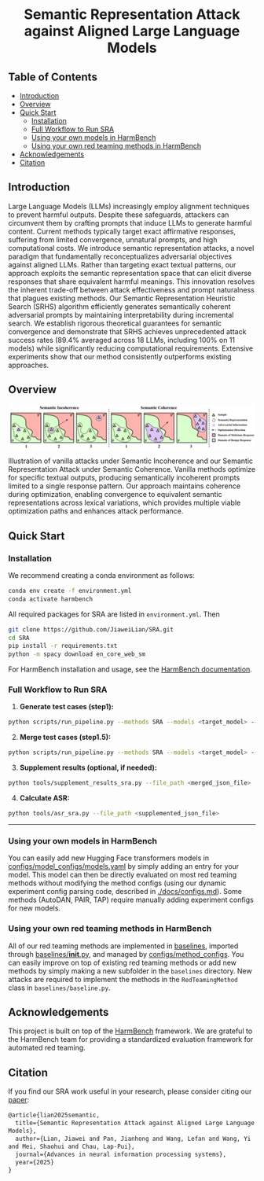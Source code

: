 <div align="center">

# Semantic Representation Attack <br> against Aligned Large Language Models

</div>

<div align="center">


</div>

<!-- Three language version (Eng/Chinese/Japanese)  -->


<!-- markdown-toc start - Don't edit this section. Run M-x markdown-toc-refresh-toc -->
## Table of Contents

- [Introduction](#introduction)
- [Overview](#overview)
- [Quick Start](#quick-start)
  - [Installation](#installation)
  - [Full Workflow to Run SRA](#full-workflow-to-run-sra)
  - [Using your own models in HarmBench](#-using-your-own-models-in-harmbench)
  - [Using your own red teaming methods in HarmBench](#-using-your-own-red-teaming-methods-in-harmbench)
- [Acknowledgements](#acknowledgements)
- [Citation](#citation)

<!-- markdown-toc end -->


## Introduction

Large Language Models (LLMs) increasingly employ alignment techniques to prevent harmful outputs. Despite these safeguards, attackers can circumvent them by crafting prompts that induce LLMs to generate harmful content. Current methods typically target exact affirmative responses, suffering from limited convergence, unnatural prompts, and high computational costs. We introduce semantic representation attacks, a novel paradigm that fundamentally reconceptualizes adversarial objectives against aligned LLMs. Rather than targeting exact textual patterns, our approach exploits the semantic representation space that can elicit diverse responses that share equivalent harmful meanings. This innovation resolves the inherent trade-off between attack effectiveness and prompt naturalness that plagues existing methods. Our Semantic Representation Heuristic Search (SRHS) algorithm efficiently generates semantically coherent adversarial prompts by maintaining interpretability during incremental search. We establish rigorous theoretical guarantees for semantic convergence and demonstrate that SRHS achieves unprecedented attack success rates (89.4% averaged across 18 LLMs, including 100% on 11 models) while significantly reducing computational requirements. Extensive experiments show that our method consistently outperforms existing approaches.


## Overview
<div align="center">

<img src="assets/semantic_coherence.png" alt="HarmBench Evaluation Pipeline"/>

</div>

Illustration of vanilla attacks under Semantic Incoherence and our Semantic Representation Attack under Semantic Coherence. Vanilla methods optimize for specific textual outputs, producing semantically incoherent prompts limited to a single response pattern. Our approach maintains coherence during optimization, enabling convergence to equivalent semantic representations across lexical variations, which provides multiple viable optimization paths and enhances attack performance.

## Quick Start 

### Installation

We recommend creating a conda environment as follows:

```bash
conda env create -f environment.yml
conda activate harmbench
```

All required packages for SRA are listed in `environment.yml`. 
Then

```bash
git clone https://github.com/JiaweiLian/SRA.git
cd SRA
pip install -r requirements.txt
python -m spacy download en_core_web_sm
```

For HarmBench installation and usage, see the [HarmBench documentation](https://github.com/centerforaisafety/HarmBench).

### Full Workflow to Run SRA

1. **Generate test cases (step1):**
  ```bash
  python scripts/run_pipeline.py --methods SRA --models <target_model> --step 1 --mode slurm
  ```

2. **Merge test cases (step1.5):**
  ```bash
  python scripts/run_pipeline.py --methods SRA --models <target_model> --step 1.5 --mode local
  ```

3. **Supplement results (optional, if needed):**
  ```bash
  python tools/supplement_results_sra.py --file_path <merged_json_file>
  ```

4. **Calculate ASR:**
  ```bash
  python tools/asr_sra.py --file_path <supplemented_json_file>
  ```

---

### Using your own models in HarmBench
You can easily add new Hugging Face transformers models in [configs/model_configs/models.yaml](configs/model_configs/models.yaml) by simply adding an entry for your model. This model can then be directly evaluated on most red teaming methods without modifying the method configs (using our dynamic experiment config parsing code, described in [./docs/configs.md](./docs/configs.md)). Some methods (AutoDAN, PAIR, TAP) require manually adding experiment configs for new models.
<!-- Additional details on how to add new models are in [./docs/adding_models.md](./docs/adding_models.md) -->

### Using your own red teaming methods in HarmBench
All of our red teaming methods are implemented in [baselines](baselines), imported through [baselines/__init__.py](baselines/__init__.py), and managed by [configs/method_configs](configs/method_configs). You can easily improve on top of existing red teaming methods or add new methods by simply making a new subfolder in the `baselines` directory. New attacks are required to implement the methods in the `RedTeamingMethod` class in `baselines/baseline.py`.
<!-- Additional details on how to add new red teaming methods are in [./docs/adding_methods.md](./docs/adding_methods.md) -->

## Acknowledgements

This project is built on top of the [HarmBench](https://github.com/centerforaisafety/HarmBench) framework. We are grateful to the HarmBench team for providing a standardized evaluation framework for automated red teaming. 

## Citation

If you find our SRA work useful in your research, please consider citing our [paper](https://arxiv.org/pdf/2509.19360):
```
@article{lian2025semantic,
  title={Semantic Representation Attack against Aligned Large Language Models},
  author={Lian, Jiawei and Pan, Jianhong and Wang, Lefan and Wang, Yi and Mei, Shaohui and Chau, Lap-Pui},
  journal={Advances in neural information processing systems},
  year={2025}
}
```
